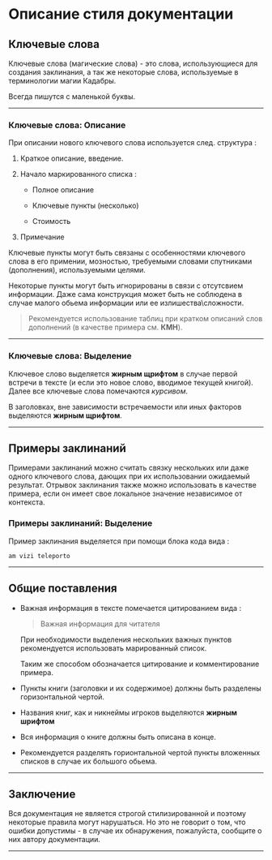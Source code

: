 # Описание стиля документации #

## Ключевые слова ##

Ключевые слова (магические слова) - это слова, использующиеся для создания заклинания, а так же некоторые слова, используемые в терминологии магии Кадабры.

Всегда пишутся с маленькой буквы.

***

### Ключевые слова: Описание ###

При описании нового ключевого слова используется след. структура :

1. Краткое описание, введение.

2. Начало маркированного списка :
  
    * Полное описание

    * Ключевые пункты (несколько)

    * Стоимость

3. Примечание

Ключевые пункты могут быть связаны с особенностями ключевого слова в его примении, мозностью, требуемыми словами спутниками (дополнения), используемыми целями.

Некоторые пункты могут быть игнорированы в связи с отсутсвием информации. Даже сама конструкция может быть не соблюдена в случае малого обьема информации или ее излишества\сложности.

>Рекомендуется использование таблиц при кратком описаний слов дополнений (в качестве примера см. **КМН**).

***

### Ключевые слова: Выделение ###

Ключевое слово выделяется **жирным щрифтом** в случае первой встречи в тексте (и если это новое слово, вводимое текущей книгой). Далее все ключевые слова помечаются *курсивом*.

В заголовках, вне зависимости встречаемости или иных факторов выделяются **жирным щрифтом**.

***

## Примеры заклинаний ##

Примерами заклинаний можно считать связку нескольких или даже одного ключевого слова, дающих при их использовании ожидаемый результат. Отрывок заклинания также можно использовать в качестве примера, если он имеет свое локальное значение независимое от контекста.

### Примеры заклинаний: Выделение ###

Пример заклинания выделяется при помощи блока кода вида :

```cadabra
am vizi teleporto
```

***

## Общие поставления ##

* Важная информация в тексте помечается цитированием вида :

  >Важная информация для читателя

  При необходимости выделения нескольких важных пунктов рекомендуется использовать марированный список.

  Таким же способом обозначается цитирование и комментирование примера.

* Пункты книги (заголовки и их содержимое) должны быть разделены горизонтальной чертой.

* Названия книг, как и никнеймы игроков выделяются **жирным шрифтом**

* Вся информация о книге должны быть описана в конце.

* Рекомендуется разделять горионтальной чертой пункты вложенных списков в случае их большого обьема.

***

## Заключение ##

Вся документация не является строгой стилизированной и поэтому некоторые правила могут нарушаться. Но это не говорит о том, что ошибки допустимы - в случае их обнаружения, пожалуйста, сообщите о них автору документации.

***
